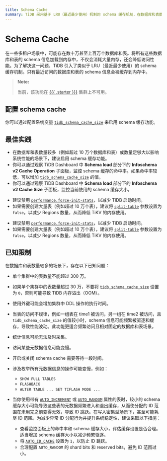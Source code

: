 ```yaml
---
title: Schema Cache
summary: TiDB 采用基于 LRU（最近最少使用）机制的 schema 缓存机制，在数据库和表数量较多的场景下，显著降低内存使用并提升性能。
---
```


# Schema Cache

在一些多租户场景中，可能存在数十万甚至上百万个数据库和表。将所有这些数据库和表的 schema 信息加载到内存中，不仅会消耗大量内存，还会降低访问性能。为了解决这一问题，TiDB 引入了类似于 LRU（最近最少使用）的 schema 缓存机制。只有最近访问的数据库和表的 schema 信息会被缓存到内存中。

> **Note:**
>
> 当前，该功能在 [{{{ .starter }}}](https://docs.pingcap.com/tidbcloud/select-cluster-tier#tidb-cloud-serverless) 集群上不可用。

## 配置 schema cache

你可以通过配置系统变量 [`tidb_schema_cache_size`](/system-variables.md#tidb_schema_cache_size-new-in-v800) 来启用 schema 缓存功能。

## 最佳实践

- 在数据库和表数量较多（例如超过 10 万个数据库和表）或数量足够大以影响系统性能的场景下，建议启用 schema 缓存功能。
- 你可以通过观察 TiDB Dashboard 中 **Schema load** 部分下的 **Infoschema v2 Cache Operation** 子面板，监控 schema 缓存的命中率。如果命中率较低，可以增加 [`tidb_schema_cache_size`](/system-variables.md#tidb_schema_cache_size-new-in-v800) 的值。
- 你可以通过观察 TiDB Dashboard 中 **Schema load** 部分下的 **Infoschema v2 Cache Size** 子面板，监控当前使用的 schema 缓存大小。

<CustomContent platform="tidb">

- 建议禁用 [`performance.force-init-stats`](/tidb-configuration-file.md#force-init-stats-new-in-v657-and-v710)，以减少 TiDB 启动时间。
- 如果需要创建大量表（例如超过 10 万个表），建议将 [`split-table`](/tidb-configuration-file.md#split-table) 参数设置为 `false`，以减少 Regions 数量，从而降低 TiKV 的内存使用。

</CustomContent>

<CustomContent platform="tidb-cloud">

- 建议禁用 [`performance.force-init-stats`](https://docs.pingcap.com/tidb/stable/tidb-configuration-file/#force-init-stats-new-in-v657-and-v710)，以减少 TiDB 启动时间。
- 如果需要创建大量表（例如超过 10 万个表），建议将 [`split-table`](https://docs.pingcap.com/tidb/stable/tidb-configuration-file/#split-table) 参数设置为 `false`，以减少 Regions 数量，从而降低 TiKV 的内存使用。

</CustomContent>

## 已知限制

在数据库和表数量较多的场景下，存在以下已知问题：

- 单个集群中的表数量不能超过 300 万。
- 如果单个集群中的表数量超过 30 万，不要将 [`tidb_schema_cache_size`](/system-variables.md#tidb_schema_cache_size-new-in-v800) 设置为 `0`，否则可能导致 TiDB 内存溢出（OOM）。
- 使用外键可能会增加集群中 DDL 操作的执行时间。
- 当表的访问不规律，例如一组表在 time1 被访问，另一组在 time2 被访问，且 `tidb_schema_cache_size` 的值较小时，schema 信息可能频繁被驱逐和缓存，导致性能波动。此功能更适合频繁访问且相对固定的数据库和表场景。
- 统计信息可能无法及时采集。
- 访问某些元数据信息可能变慢。
- 开启或关闭 schema cache 需要等待一段时间。
- 涉及枚举所有元数据信息的操作可能变慢，例如：

    - `SHOW FULL TABLES`
    - `FLASHBACK`
    - `ALTER TABLE ... SET TIFLASH MODE ...`

- 当你使用带有 [`AUTO_INCREMENT`](/auto-increment.md) 或 [`AUTO_RANDOM`](/auto-random.md) 属性的表时，较小的 schema 缓存大小可能导致这些表的元数据频繁进入和退出缓存，从而使分配的 ID 范围在未用完之前变得无效，导致 ID 跳跃。在写入密集型场景下，甚至可能耗尽 ID 范围。为减少异常 ID 分配行为并提升系统稳定性，建议采取以下措施：

    - 查看监控面板上的命中率和 schema 缓存大小，评估缓存设置是否合理。适当增加 schema 缓存大小以减少频繁驱逐。
    - 将 [`AUTO_ID_CACHE`](/auto-increment.md#auto_id_cache) 设置为 `1`，以防止 ID 跳跃。
    - 合理配置 `AUTO_RANDOM` 的 shard bits 和 reserved bits，避免 ID 范围过小。

